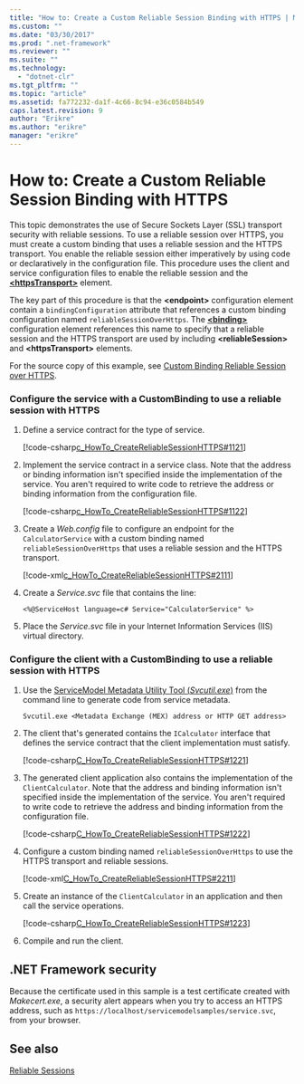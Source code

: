 ```yaml
---
title: "How to: Create a Custom Reliable Session Binding with HTTPS | Microsoft Docs"
ms.custom: ""
ms.date: "03/30/2017"
ms.prod: ".net-framework"
ms.reviewer: ""
ms.suite: ""
ms.technology: 
  - "dotnet-clr"
ms.tgt_pltfrm: ""
ms.topic: "article"
ms.assetid: fa772232-da1f-4c66-8c94-e36c0584b549
caps.latest.revision: 9
author: "Erikre"
ms.author: "erikre"
manager: "erikre"
---
```


# How to: Create a Custom Reliable Session Binding with HTTPS

This topic demonstrates the use of Secure Sockets Layer (SSL) transport security with reliable sessions. To use a reliable session over HTTPS, you must create a custom binding that uses a reliable session and the HTTPS transport. You enable the reliable session either imperatively by using code or declaratively in the configuration file. This procedure uses the client and service configuration files to enable the reliable session and the [**\<httpsTransport>**](../../../../docs/framework/configure-apps/file-schema/wcf/httpstransport.md) element.

The key part of this procedure is that the **\<endpoint>** configuration element contain a `bindingConfiguration` attribute that references a custom binding configuration named `reliableSessionOverHttps`. The [**\<binding>**](../../../../docs/framework/misc/binding.md) configuration element references this name to specify that a reliable session and the HTTPS transport are used by including **\<reliableSession>** and **\<httpsTransport>** elements.

For the source copy of this example, see [Custom Binding Reliable Session over HTTPS](../../../../docs/framework/wcf/samples/custom-binding-reliable-session-over-https.md).

### Configure the service with a CustomBinding to use a reliable session with HTTPS

1. Define a service contract for the type of service.

   [!code-csharp[c_HowTo_CreateReliableSessionHTTPS#1121](../../../../samples/snippets/csharp/VS_Snippets_CFX/c_howto_createreliablesessionhttps/cs/service.cs#1121)]

1. Implement the service contract in a service class. Note that the address or binding information isn't specified inside the implementation of the service. You aren't required to write code to retrieve the address or binding information from the configuration file.

   [!code-csharp[c_HowTo_CreateReliableSessionHTTPS#1122](../../../../samples/snippets/csharp/VS_Snippets_CFX/c_howto_createreliablesessionhttps/cs/service.cs#1122)]

1. Create a *Web.config* file to configure an endpoint for the `CalculatorService` with a custom binding named `reliableSessionOverHttps` that uses a reliable session and the HTTPS transport.

   [!code-xml[c_HowTo_CreateReliableSessionHTTPS#2111](../../../../samples/snippets/csharp/VS_Snippets_CFX/c_howto_createreliablesessionhttps/common/web.config#2111)]

1. Create a *Service.svc* file that contains the line:

   ```
   <%@ServiceHost language=c# Service="CalculatorService" %>
   ```

1. Place the *Service.svc* file in your Internet Information Services (IIS) virtual directory.

### Configure the client with a CustomBinding to use a reliable session with HTTPS

1. Use the [ServiceModel Metadata Utility Tool (*Svcutil.exe*)](../../../../docs/framework/wcf/servicemodel-metadata-utility-tool-svcutil-exe.md) from the command line to generate code from service metadata.

   ```console
   Svcutil.exe <Metadata Exchange (MEX) address or HTTP GET address>
   ```

1. The client that's generated contains the `ICalculator` interface that defines the service contract that the client implementation must satisfy.

   [!code-csharp[C_HowTo_CreateReliableSessionHTTPS#1221](../../../../samples/snippets/csharp/VS_Snippets_CFX/c_howto_createreliablesessionhttps/cs/client.cs#1221)]

1. The generated client application also contains the implementation of the `ClientCalculator`. Note that the address and binding information isn't specified inside the implementation of the service. You aren't required to write code to retrieve the address and binding information from the configuration file.

   [!code-csharp[C_HowTo_CreateReliableSessionHTTPS#1222](../../../../samples/snippets/csharp/VS_Snippets_CFX/c_howto_createreliablesessionhttps/cs/client.cs#1222)]

1. Configure a custom binding named `reliableSessionOverHttps` to use the HTTPS transport and reliable sessions.

   [!code-xml[C_HowTo_CreateReliableSessionHTTPS#2211](../../../../samples/snippets/csharp/VS_Snippets_CFX/c_howto_createreliablesessionhttps/common/app.config#2211)]

1. Create an instance of the `ClientCalculator` in an application and then call the service operations.

   [!code-csharp[C_HowTo_CreateReliableSessionHTTPS#1223](../../../../samples/snippets/csharp/VS_Snippets_CFX/c_howto_createreliablesessionhttps/cs/client.cs#1223)]

1. Compile and run the client.  

## .NET Framework security

Because the certificate used in this sample is a test certificate created with *Makecert.exe*, a security alert appears when you try to access an HTTPS address, such as `https://localhost/servicemodelsamples/service.svc`, from your browser.

## See also

[Reliable Sessions](../../../../docs/framework/wcf/feature-details/reliable-sessions.md)
